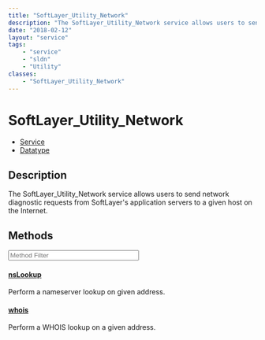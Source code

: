 ```yaml
---
title: "SoftLayer_Utility_Network"
description: "The SoftLayer_Utility_Network service allows users to send network diagnostic requests from SoftLayer's application serv... "
date: "2018-02-12"
layout: "service"
tags:
    - "service"
    - "sldn"
    - "Utility"
classes:
    - "SoftLayer_Utility_Network"
---
```

# SoftLayer_Utility_Network
<div id='service-datatype'>
    <ul id='sldn-reference-tabs'>
    <li id='service'> <a href='/reference/services/SoftLayer_Utility_Network' >Service</a></li>    <li id='datatype'> <a href='/reference/datatypes/SoftLayer_Utility_Network' >Datatype</a></li>
    </ul>
</div>

## Description
The SoftLayer_Utility_Network service allows users to send network diagnostic requests from SoftLayer's application servers to a given host on the Internet. 



        
<div id="properties" class="content service-content">

## Methods

<div class="view-filters">
    <div class="clearfix">
        <div class="search-input-box">
            <input placeholder="Method Filter" onkeyup="titleSearch(inputId='edit-combine', divId='method-div', elementClass='method-row')" 
                type="text" id="edit-combine" value="" size="30" maxlength="128" class="form-text">
        </div>
    </div>
</div>

<div id="method-div">

<div class="method-row">

#### [nsLookup](/reference/services/SoftLayer_Utility_Network/nsLookup)
Perform a nameserver lookup on given address.
</div>

<div class="method-row">

#### [whois](/reference/services/SoftLayer_Utility_Network/whois)
Perform a WHOIS lookup on a given address.
</div>
</div>

</div>

